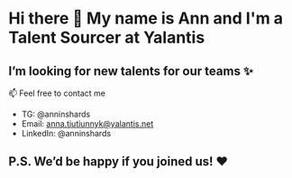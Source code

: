# Hi there 👋 My name is Ann and I'm a Talent Sourcer at Yalantis
## I’m looking for new talents for our teams ✨
📫 Feel free to contact me 
- TG: @anninshards
- Email: anna.tiutiunnyk@yalantis.net
- LinkedIn: @anninshards
## P.S. We’d be happy if you joined us! ❤️
